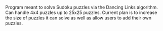 Program meant to solve Sudoku puzzles via the Dancing Links algorithm. Can handle 4x4 puzzles up to 25x25 puzzles. Current plan is to increase the size of puzzles it can solve as well as allow users to add their own puzzles.
